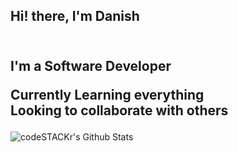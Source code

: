 <h2>Hi! there, I'm Danish
<br>
<br>
<h2> I'm a Software Developer

Currently Learning everything <br>
Looking to collaborate with others</h2>

<img
align="left"
alt="codeSTACKr's Github Stats"
src="https://github-readme-stats.vercel.app/api?username=MohammedDanish&show_icons=true&hide_border=true"
/>
